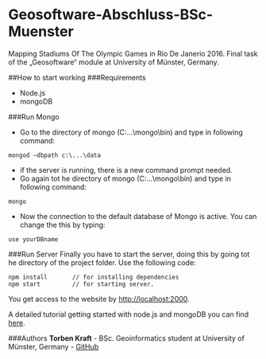 # Geosoftware-Abschluss-BSc-Muenster

Mapping Stadiums Of The Olympic Games in Rio De Janerio 2016.
Final task of the „Geosoftware“ module at University of Münster, Germany.

##How to start working
###Requirements
- Node.js
- mongoDB

###Run Mongo
- Go to the directory of mongo	(C:\...\mongo\bin) and type in following command:
```
mongod –dbpath c:\...\data
```

- if the server is running, there is a new command prompt needed.
- Go again tot he directory of mongo	(C:\...\mongo\bin) and type in following command:
```
mongo
```
- Now the connection to the default database of Mongo is active. You can change the this by typing:
```
use yourDBname
```


###Run Server
Finally you have to start the server, doing this by going tot he directory of the project folder.
Use the following code:
```
npm install       // for installing dependencies
npm start         // for starting server.
```
You get access to the website by [http://localhost:2000](http://localhost:2000).

A detailed tutorial getting started with node.js and mongoDB you can find [here](http://cwbuecheler.com/web/tutorials/2013/node-express-mongo/).

###Authors
**Torben Kraft** - BSc. Geoinformatics student at University of Münster, Germany - [GitHub](https://github.com/TeKraft)
